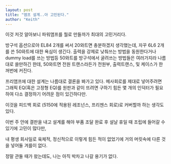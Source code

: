 ```yaml
---
layout: post
title: "앰프 설계..아 고민된다."
author: "Keith"
---
```


이것 저것 알아보니 파워앰프를 뭘로 만들까가 최대의 고민거리다.

방구석 옵션으로야 EL84 2개를 써서 20와트면 충분하겠지 생각했는데, 자꾸 6L6 2개를 쓴 50와트에 대한 욕심이 생긴다. 출력을 강제로 낮춰쓰는 방법을 동원한다거나 dummy load를 쓰는 방법등 50와트를 방구석에서 굴려쓰는 방법들은 여러가지라 나름대로 쓸만하긴 한데, 50와트면 전원 트랜스라든가 전원부, 출력트랜스, 및 케이스가 한꺼번에 커진다. 

프리앰프에 대한 설계는 나름대로 결론을 봐가고 있다. 메사회로를 제대로 넣어주려면 그래픽 EQ(혹은 고정형 EQ)를 원판과 같이 뜨려면 구하기 힘든 몇 개의 인덕터가 필요하여 다소 결정하기 어려운 점이 있긴하다만.

이것을 피드백 회로 (5150에 적용된 레조넌스, 프리젠스 회로)로 커버할까 하는 생각도 있다.

이번 주 안에 결판을 내고 설계를 해야 부품 조달 완료 후 설날 휴일 때 조립에 들어갈 수 있기에 고민이 많다만,

내 평생 회사일로 육체적, 정신적으로 이렇게 힘든 적이 없었기에 거의 머릿속에 다른 것을 넣어둘 겨를이 없다.

정말 관둘 때가 왔는데도, 나는 아직 박차고 나갈 용기가 없다. 


